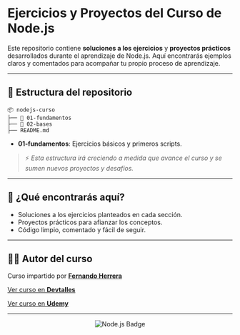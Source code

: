 # Ejercicios y Proyectos del Curso de Node.js

Este repositorio contiene **soluciones a los ejercicios** y **proyectos prácticos** desarrollados durante el aprendizaje de Node.js. Aquí encontrarás ejemplos claros y comentados para acompañar tu propio proceso de aprendizaje.

---

## 📁 Estructura del repositorio

```
📦 nodejs-curso
├── 📂 01-fundamentos
├── 📂 02-bases
├── README.md
```

- **01-fundamentos**: Ejercicios básicos y primeros scripts.

> ⚡ *Esta estructura irá creciendo a medida que avance el curso y se sumen nuevos proyectos y desafíos.*

---

## 🚀 ¿Qué encontrarás aquí?

- Soluciones a los ejercicios planteados en cada sección.
- Proyectos prácticos para afianzar los conceptos.
- Código limpio, comentado y fácil de seguir.

---

## 👨‍🏫 Autor del curso

Curso impartido por [**Fernando Herrera**](https://fernando-herrera.com/)

[Ver curso en **Devtalles**](https://cursos.devtalles.com/courses/nodejs-de-cero-a-experto)

[Ver curso en **Udemy**](https://www.udemy.com/course/nodejs-de-cero-a-experto/)

---

<p align="center">
  <img src="https://img.shields.io/badge/Node.js-5FA04E.svg?style=for-the-badge&logo=nodedotjs&logoColor=white" alt="Node.js Badge"/>
</p>